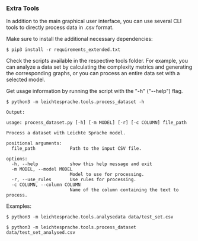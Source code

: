### Extra Tools

In addition to the main graphical user interface, you can use several CLI tools to directly process data in .csv format.

Make sure to install the additional necessary dependencies:

```shell
$ pip3 install -r requirements_extended.txt
```

Check the scripts available in the respective tools folder. For example, you can analyze a data set by calculating the complexity metrics and generating the corresponding graphs, or you can process an entire data set with a selected model.

Get usage information by running the script with the "-h" ("--help") flag.

```shell
$ python3 -m leichtesprache.tools.process_dataset -h

Output:

usage: process_dataset.py [-h] [-m MODEL] [-r] [-c COLUMN] file_path

Process a dataset with Leichte Sprache model.

positional arguments:
  file_path             Path to the input CSV file.

options:
  -h, --help            show this help message and exit
  -m MODEL, --model MODEL
                        Model to use for processing.
  -r, --use_rules       Use rules for processing.
  -c COLUMN, --column COLUMN
                        Name of the column containing the text to process.
```

Examples:

```shell
$ python3 -m leichtesprache.tools.analysedata data/test_set.csv

$ python3 -m leichtesprache.tools.process_dataset data/test_set_analysed.csv
```
